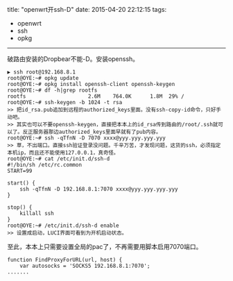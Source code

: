 title: "openwrt开ssh-D"
date: 2015-04-20 22:12:15
tags:
- openwrt
- ssh
- opkg
---
破路由安装的Dropbear不能-D。安装openssh。

```
▶ ssh root@192.168.8.1
root@OYE:~# opkg update
root@OYE:~# opkg install openssh-client openssh-keygen
root@OYE:~# df -h|grep rootfs
rootfs                    2.6M    764.0K      1.8M  29% /
root@OYE:~# ssh-keygen -b 1024 -t rsa
>> 把id_rsa.pub追加到远程的authorized_keys里面。没有ssh-copy-id命令，只好手动吧。
>> 其实也可以不要openssh-keygen，直接把本本上的id_rsa传到路由的/root/.ssh就可以了。反正服务器那边authorized_keys里面早就有了pub内容。
root@OYE:~# ssh -qTfnN -D 7070 xxxx@yyy.yyy.yyy.yyy
>> 草，不出端口。直接ssh验证登录没问题。千辛万苦，才发现问题，这货的ssh，必须指定本机ip，而且还不能使用127.0.0.1，真奇怪。
root@OYE:~# cat /etc/init.d/ssh-d 
#!/bin/sh /etc/rc.common
START=99

start() {
	ssh -qTfnN -D 192.168.8.1:7070 xxxx@yyy.yyy.yyy.yyy
}

stop() {
	killall ssh
}
root@OYE:~# /etc/init.d/ssh-d enable
>> 设置成启动，LUCI界面可看到为开机启动状态。
```
至此，本本上只需要设置全局的pac了，不再需要用脚本启用7070端口。
```
function FindProxyForURL(url, host) {
	var autosocks = 'SOCKS5 192.168.8.1:7070';
.......
```
